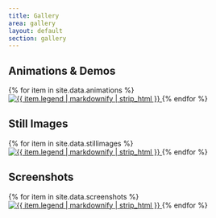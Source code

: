```yaml
---
title: Gallery
area: gallery
layout: default
section: gallery
---
```


## Animations & Demos

<div class="collection">
    {% for item in site.data.animations %}
        <a href="{{ item.video }}" rel="video">
            <img src="{{ item.thumbnail }}" alt="{{ item.legend | markdownify | strip_html }}">
        </a>
    {% endfor %}
</div>

## Still Images

<div class="collection">
    {% for item in site.data.stillimages %}
        <a href="{{ item.url }}">
            <img src="{{ item.url }}" alt="{{ item.legend | markdownify | strip_html }}">
        </a>
    {% endfor %}
</div>

## Screenshots

<div class="collection">
    {% for item in site.data.screenshots %}
        <a href="{{ item.url }}">
            <img src="{{ item.url }}" alt="{{ item.legend | markdownify | strip_html }}">
        </a>
    {% endfor %}
</div>

<script type="text/javascript">
    $(window).load(function () {
        $(".collection").packery({
            itemSelector: "a",
            gutter: 10
        });

        $(".collection").photobox("a");
    });
</script>
